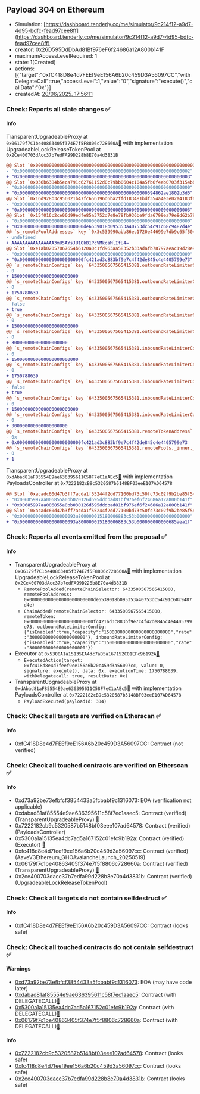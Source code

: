 ## Payload 304 on Ethereum

- Simulation: [https://dashboard.tenderly.co/me/simulator/9c214f12-a9d7-4d95-bdfc-fead97cee8ff](https://dashboard.tenderly.co/me/simulator/9c214f12-a9d7-4d95-bdfc-fead97cee8ff)
- creator: 0x26D595DdDbAd81Bf976eF6f24686a12A800b141F
- maximumAccessLevelRequired: 1
- state: 1(Created)
- actions: [{"target":"0xfC418D8e4d7FEEf9eE156A6b20c459D3A56097CC","withDelegateCall":true,"accessLevel":1,"value":"0","signature":"execute()","callData":"0x"}]
- createdAt: [20/06/2025, 17:56:11](https://etherscan.io/tx/0x9fa5fb0ffaa142523e42bc4f77ce58a0c0f410b94ae705d6d76b187cc5a53aaf)

### Check: Reports all state changes :white_check_mark:

#### Info


TransparentUpgradeableProxy at `0x06179f7C1be40863405f374E7f5F8806c728660A`[:ghost:](https://github.com/bgd-labs/aave-address-book "GhoEthereum.GHO_CCIP_TOKEN_POOL") with implementation UpgradeableLockReleaseTokenPool at `0x2Ce400703dAcc37b7edFA99D228b8E70a4d3831B`
```diff
@@ Slot `0x0000000000000000000000000000000000000000000000000000000000000005` @@
- "0x0000000000000000000000000000000000000000000000000000000000000002"
+ "0x0000000000000000000000000000000000000000000000000000000000000003"
@@ Slot `0x036b6384b5eca791c62761152d0c79bb0604c104a5fb6f4eb0703f3154bb3db2` @@
- "0x0000000000000000000000000000000000000000000000000000000000000000"
+ "0x000000000000000000000000000000000000000000000000594862ae1802b3d5"
@@ Slot `0x16d928b3c956021b47fc656196d6ba2ffd183481bdf354a4e3e02a4183f6b92e` @@
- "0x0000000000000000000000000000000000000000000000000000000000000000"
+ "0x0000000000000000000000000000000000000000000000000000000000000003"
@@ Slot `0x15f016c2ce06d99edfe85a3752d7e8e78fb936be9fda6799ea79e8d62b7910be` @@
- "0x0000000000000000000000000000000000000000000000000000000000000000"
+ "0x000000000000000000000000de6539018b095353a40753dc54c91c68c9487d4e"
@@ `s_remotePoolAddresses` key `0x3c539990abb86ec1720e44699e7db9c65f5045c358615f7219b35a44bfb6287e` @@
- undefined
+ AAAAAAAAAAAAAAAA3mU5AYsJU1OkB1PcVMkcaMlIfU4=
@@ Slot `0xe1ab02057067654b6120a0c1fd963aa58352b33adafb78797aeac19d28e9d1b2` @@
- "0x0000000000000000000000000000000000000000000000000000000000000000"
+ "0x000000000000000000000000fc421ad3c883bf9e7c4f42de845c4e4405799e73"
@@ `s_remoteChainConfigs` key `6433500567565415381.outboundRateLimiterConfig.tokens` @@
- 0
+ 1500000000000000000000000
@@ `s_remoteChainConfigs` key `6433500567565415381.outboundRateLimiterConfig.lastUpdated` @@
- 0
+ 1750788639
@@ `s_remoteChainConfigs` key `6433500567565415381.outboundRateLimiterConfig.isEnabled` @@
- false
+ true
@@ `s_remoteChainConfigs` key `6433500567565415381.outboundRateLimiterConfig.capacity` @@
- 0
+ 1500000000000000000000000
@@ `s_remoteChainConfigs` key `6433500567565415381.outboundRateLimiterConfig.rate` @@
- 0
+ 300000000000000000000
@@ `s_remoteChainConfigs` key `6433500567565415381.inboundRateLimiterConfig.tokens` @@
- 0
+ 1500000000000000000000000
@@ `s_remoteChainConfigs` key `6433500567565415381.inboundRateLimiterConfig.lastUpdated` @@
- 0
+ 1750788639
@@ `s_remoteChainConfigs` key `6433500567565415381.inboundRateLimiterConfig.isEnabled` @@
- false
+ true
@@ `s_remoteChainConfigs` key `6433500567565415381.inboundRateLimiterConfig.capacity` @@
- 0
+ 1500000000000000000000000
@@ `s_remoteChainConfigs` key `6433500567565415381.inboundRateLimiterConfig.rate` @@
- 0
+ 300000000000000000000
@@ `s_remoteChainConfigs` key `6433500567565415381.remoteTokenAddress` @@
- 0x
+ 0x000000000000000000000000fc421ad3c883bf9e7c4f42de845c4e4405799e73
@@ `s_remoteChainConfigs` key `6433500567565415381.remotePools._inner._positions.0x3c539990abb86ec1720e44699e7db9c65f5045c358615f7219b35a44bfb6287e` @@
- 0
+ 1
```

TransparentUpgradeableProxy at `0xdAbad81aF85554E9ae636395611C58F7eC1aAEc5`[:ghost:](https://github.com/bgd-labs/aave-address-book "GovernanceV3Ethereum.PAYLOADS_CONTROLLER") with implementation PayloadsController at `0x7222182cB9c5320587b5148BF03eeE107AD64578`
```diff
@@ Slot `0xacadc60d47b3ff7acda1f55244f2dd77100bd73c50fc73c02f9b2be85f5465f8` @@
- "0x00685997aa006855a0bb020126d595dddbad81bf976ef6f24686a12a800b141f"
+ "0x00685997aa006855a0bb030126d595dddbad81bf976ef6f24686a12a800b141f"
@@ Slot `0xacadc60d47b3ff7acda1f55244f2dd77100bd73c50fc73c02f9b2be85f5465f9` @@
- "0x000000000000000000093a800000015180006883c53b00000000000000000000"
+ "0x000000000000000000093a800000015180006883c53b000000000000685aea1f"
```


### Check: Reports all events emitted from the proposal :white_check_mark:

#### Info

- TransparentUpgradeableProxy at `0x06179f7C1be40863405f374E7f5F8806c728660A`[:ghost:](https://github.com/bgd-labs/aave-address-book "GhoEthereum.GHO_CCIP_TOKEN_POOL") with implementation UpgradeableLockReleaseTokenPool at `0x2Ce400703dAcc37b7edFA99D228b8E70a4d3831B`
  - `RemotePoolAdded(remoteChainSelector: 6433500567565415000, remotePoolAddress: 0x000000000000000000000000de6539018b095353a40753dc54c91c68c9487d4e)`
  - `ChainAdded(remoteChainSelector: 6433500567565415000, remoteToken: 0x000000000000000000000000fc421ad3c883bf9e7c4f42de845c4e4405799e73, outboundRateLimiterConfig: {"isEnabled":true,"capacity":"1500000000000000000000000","rate":"300000000000000000000"}, inboundRateLimiterConfig: {"isEnabled":true,"capacity":"1500000000000000000000000","rate":"300000000000000000000"})`
- Executor at `0x5300A1a15135EA4dc7aD5a167152C01EFc9b192A`[:ghost:](https://github.com/bgd-labs/aave-address-book "AaveV2Ethereum.POOL_ADMIN, AaveV2EthereumAMM.POOL_ADMIN, AaveV3Ethereum.ACL_ADMIN, AaveV3EthereumEtherFi.ACL_ADMIN, AaveV3EthereumLido.ACL_ADMIN, GovernanceV3Ethereum.EXECUTOR_LVL_1")
  - `ExecutedAction(target: 0xfc418d8e4d7feef9ee156a6b20c459d3a56097cc, value: 0, signature: execute(), data: 0x, executionTime: 1750788639, withDelegatecall: true, resultData: 0x)`
- TransparentUpgradeableProxy at `0xdAbad81aF85554E9ae636395611C58F7eC1aAEc5`[:ghost:](https://github.com/bgd-labs/aave-address-book "GovernanceV3Ethereum.PAYLOADS_CONTROLLER") with implementation PayloadsController at `0x7222182cB9c5320587b5148BF03eeE107AD64578`
  - `PayloadExecuted(payloadId: 304)`

### Check: Check all targets are verified on Etherscan :white_check_mark:

#### Info

- 0xfC418D8e4d7FEEf9eE156A6b20c459D3A56097CC: Contract (not verified) 

### Check: Check all touched contracts are verified on Etherscan :white_check_mark:

#### Info

- 0xd73a92be73efbfcf3854433a5fcbabf9c1316073: EOA (verification not applicable)
- 0xdabad81af85554e9ae636395611c58f7ec1aaec5: Contract (verified) (TransparentUpgradeableProxy) [:ghost:](https://github.com/bgd-labs/aave-address-book "GovernanceV3Ethereum.PAYLOADS_CONTROLLER")
- 0x7222182cb9c5320587b5148bf03eee107ad64578: Contract (verified) (PayloadsController) 
- 0x5300a1a15135ea4dc7ad5a167152c01efc9b192a: Contract (verified) (Executor) [:ghost:](https://github.com/bgd-labs/aave-address-book "AaveV2Ethereum.POOL_ADMIN, AaveV2EthereumAMM.POOL_ADMIN, AaveV3Ethereum.ACL_ADMIN, AaveV3EthereumEtherFi.ACL_ADMIN, AaveV3EthereumLido.ACL_ADMIN, GovernanceV3Ethereum.EXECUTOR_LVL_1")
- 0xfc418d8e4d7feef9ee156a6b20c459d3a56097cc: Contract (verified) (AaveV3Ethereum_GHOAvalancheLaunch_20250519) 
- 0x06179f7c1be40863405f374e7f5f8806c728660a: Contract (verified) (TransparentUpgradeableProxy) [:ghost:](https://github.com/bgd-labs/aave-address-book "GhoEthereum.GHO_CCIP_TOKEN_POOL")
- 0x2ce400703dacc37b7edfa99d228b8e70a4d3831b: Contract (verified) (UpgradeableLockReleaseTokenPool) 

### Check: Check all targets do not contain selfdestruct :white_check_mark:

#### Info

- [0xfC418D8e4d7FEEf9eE156A6b20c459D3A56097CC](https://etherscan.io/address/0xfC418D8e4d7FEEf9eE156A6b20c459D3A56097CC): Contract (looks safe)

### Check: Check all touched contracts do not contain selfdestruct :white_check_mark:

#### Warnings

- [0xd73a92be73efbfcf3854433a5fcbabf9c1316073](https://etherscan.io/address/0xd73a92be73efbfcf3854433a5fcbabf9c1316073): EOA (may have code later)
- [0xdabad81af85554e9ae636395611c58f7ec1aaec5](https://etherscan.io/address/0xdabad81af85554e9ae636395611c58f7ec1aaec5): Contract (with DELEGATECALL)[:ghost:](https://github.com/bgd-labs/aave-address-book "GovernanceV3Ethereum.PAYLOADS_CONTROLLER")
- [0x5300a1a15135ea4dc7ad5a167152c01efc9b192a](https://etherscan.io/address/0x5300a1a15135ea4dc7ad5a167152c01efc9b192a): Contract (with DELEGATECALL)[:ghost:](https://github.com/bgd-labs/aave-address-book "AaveV2Ethereum.POOL_ADMIN, AaveV2EthereumAMM.POOL_ADMIN, AaveV3Ethereum.ACL_ADMIN, AaveV3EthereumEtherFi.ACL_ADMIN, AaveV3EthereumLido.ACL_ADMIN, GovernanceV3Ethereum.EXECUTOR_LVL_1")
- [0x06179f7c1be40863405f374e7f5f8806c728660a](https://etherscan.io/address/0x06179f7c1be40863405f374e7f5f8806c728660a): Contract (with DELEGATECALL)[:ghost:](https://github.com/bgd-labs/aave-address-book "GhoEthereum.GHO_CCIP_TOKEN_POOL")

#### Info

- [0x7222182cb9c5320587b5148bf03eee107ad64578](https://etherscan.io/address/0x7222182cb9c5320587b5148bf03eee107ad64578): Contract (looks safe)
- [0xfc418d8e4d7feef9ee156a6b20c459d3a56097cc](https://etherscan.io/address/0xfc418d8e4d7feef9ee156a6b20c459d3a56097cc): Contract (looks safe)
- [0x2ce400703dacc37b7edfa99d228b8e70a4d3831b](https://etherscan.io/address/0x2ce400703dacc37b7edfa99d228b8e70a4d3831b): Contract (looks safe)

